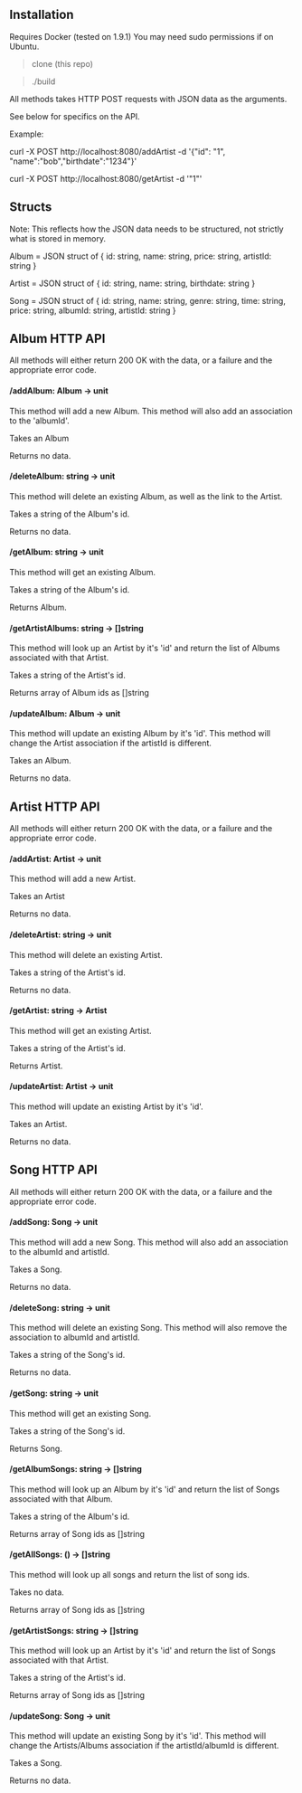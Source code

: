 ## Installation

Requires Docker (tested on 1.9.1)
You may need sudo permissions if on Ubuntu.

> clone (this repo)

> ./build

All methods takes HTTP POST requests with JSON data as the arguments.

See below for specifics on the API.

Example:

  curl -X POST http://localhost:8080/addArtist -d '{"id": "1", "name":"bob","birthdate":"1234"}'

  curl -X POST http://localhost:8080/getArtist -d '"1"'

## Structs

Note: This reflects how the JSON data needs to be structured, not strictly what is stored in memory.

Album = JSON struct of {
  id:       string,
  name:     string,
  price:    string,
  artistId: string
}

Artist = JSON struct of {
  id:        string,
  name:      string,
  birthdate: string
}

Song = JSON struct of {
  id:       string,
  name:     string,
  genre:    string,
  time:     string,
  price:    string,
  albumId:  string,
  artistId: string
}

## Album HTTP API

All methods will either return 200 OK with the data, or a failure and the appropriate error code.

#### /addAlbum: Album -> unit
This method will add a new Album.
This method will also add an association to the 'albumId'.

Takes an Album

Returns no data.

#### /deleteAlbum: string -> unit
This method will delete an existing Album, as well as the link to the Artist.

Takes a string of the Album's id.

Returns no data.

#### /getAlbum: string -> unit
This method will get an existing Album.

Takes a string of the Album's id.

Returns Album.

#### /getArtistAlbums: string -> []string
This method will look up an Artist by it's 'id' and return the list of Albums associated with that Artist.

Takes a string of the Artist's id.

Returns array of Album ids as []string

#### /updateAlbum: Album -> unit
This method will update an existing Album by it's 'id'.
This method will change the Artist association if the artistId is different.

Takes an Album.

Returns no data.

## Artist HTTP API

All methods will either return 200 OK with the data, or a failure and the appropriate error code.

#### /addArtist: Artist -> unit
This method will add a new Artist.

Takes an Artist

Returns no data.

#### /deleteArtist: string -> unit
This method will delete an existing Artist.

Takes a string of the Artist's id.

Returns no data.

#### /getArtist: string -> Artist
This method will get an existing Artist.

Takes a string of the Artist's id.

Returns Artist.

#### /updateArtist: Artist -> unit
This method will update an existing Artist by it's 'id'.

Takes an Artist.

Returns no data.

## Song HTTP API

All methods will either return 200 OK with the data, or a failure and the appropriate error code.

#### /addSong: Song -> unit
This method will add a new Song.
This method will also add an association to the albumId and artistId.

Takes a Song.

Returns no data.

#### /deleteSong: string -> unit
This method will delete an existing Song.
This method will also remove the association to albumId and artistId.

Takes a string of the Song's id.

Returns no data.

#### /getSong: string -> unit
This method will get an existing Song.

Takes a string of the Song's id.

Returns Song.

#### /getAlbumSongs: string -> []string
This method will look up an Album by it's 'id' and return the list of Songs associated with that Album.

Takes a string of the Album's id.

Returns array of Song ids as []string

#### /getAllSongs: () -> []string
This method will look up all songs and return the list of song ids.

Takes no data.

Returns array of Song ids as []string

#### /getArtistSongs: string -> []string
This method will look up an Artist by it's 'id' and return the list of Songs associated with that Artist.

Takes a string of the Artist's id.

Returns array of Song ids as []string

#### /updateSong: Song -> unit
This method will update an existing Song by it's 'id'.
This method will change the Artists/Albums association if the artistId/albumId is different.

Takes a Song.

Returns no data.
